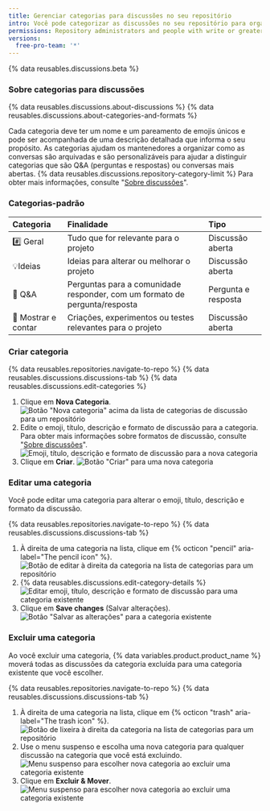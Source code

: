 ```yaml
---
title: Gerenciar categorias para discussões no seu repositório
intro: Você pode categorizar as discussões no seu repositório para organizar conversas para integrantes da sua comunidade e você pode escolher um formato para cada categoria.
permissions: Repository administrators and people with write or greater access to a repository can enable discussions in the repository.
versions:
  free-pro-team: '*'
---
```


{% data reusables.discussions.beta %}

### Sobre categorias para discussões

{% data reusables.discussions.about-discussions %} {% data reusables.discussions.about-categories-and-formats %}

Cada categoria deve ter um nome e um pareamento de emojis únicos e pode ser acompanhada de uma descrição detalhada que informa o seu propósito. As categorias ajudam os mantenedores a organizar como as conversas são arquivadas e são personalizáveis para ajudar a distinguir categorias que são Q&A (perguntas e respostas) ou conversas mais abertas. {% data reusables.discussions.repository-category-limit %} Para obter mais informações, consulte "[Sobre discussões](/discussions/collaborating-with-your-community-using-discussions/about-discussions#about-categories-and-formats-for-discussions)".

### Categorias-padrão

| Categoria          | Finalidade                                                                 | Tipo                |
|:------------------ |:-------------------------------------------------------------------------- |:------------------- |
| #️⃣ Geral          | Tudo que for relevante para o projeto                                      | Discussão aberta    |
| 💡Ideias            | Ideias para alterar ou melhorar o projeto                                  | Discussão aberta    |
| 🙏 Q&A              | Perguntas para a comunidade responder, com um formato de pergunta/resposta | Pergunta e resposta |
| 🙌 Mostrar e contar | Criações, experimentos ou testes relevantes para o projeto                 | Discussão aberta    |

### Criar categoria

{% data reusables.repositories.navigate-to-repo %}
{% data reusables.discussions.discussions-tab %}
{% data reusables.discussions.edit-categories %}
1. Clique em **Nova Categoria**. ![Botão "Nova categoria" acima da lista de categorias de discussão para um repositório](/assets/images/help/discussions/click-new-category-button.png)
1. Edite o emoji, título, descrição e formato de discussão para a categoria. Para obter mais informações sobre formatos de discussão, consulte "[Sobre discussões](/discussions/collaborating-with-your-community-using-discussions/about-discussions#about-categories-and-formats-for-discussions)". ![Emoji, título, descrição e formato de discussão para a nova categoria](/assets/images/help/discussions/edit-category-details.png)
1. Clique em **Criar**. ![Botão "Criar" para uma nova categoria](/assets/images/help/discussions/new-category-click-create-button.png)

### Editar uma categoria

Você pode editar uma categoria para alterar o emoji, título, descrição e formato da discussão.

{% data reusables.repositories.navigate-to-repo %}
{% data reusables.discussions.discussions-tab %}
1. À direita de uma categoria na lista, clique em {% octicon "pencil" aria-label="The pencil icon" %}. ![Botão de editar à direita da categoria na lista de categorias para um repositório](/assets/images/help/discussions/click-edit-for-category.png)
1. {% data reusables.discussions.edit-category-details %}![Editar emoji, título, descrição e formato de discussão para uma categoria existente](/assets/images/help/discussions/edit-existing-category-details.png)
1. Clique em **Save changes** (Salvar alterações). ![Botão "Salvar as alterações" para a categoria existente](/assets/images/help/discussions/existing-category-click-save-changes-button.png)

### Excluir uma categoria

Ao você excluir uma categoria, {% data variables.product.product_name %} moverá todas as discussões da categoria excluída para uma categoria existente que você escolher.

{% data reusables.repositories.navigate-to-repo %}
{% data reusables.discussions.discussions-tab %}
1. À direita de uma categoria na lista, clique em {% octicon "trash" aria-label="The trash icon" %}. ![Botão de lixeira à direita da categoria na lista de categorias para um repositório](/assets/images/help/discussions/click-delete-for-category.png)
1. Use o menu suspenso e escolha uma nova categoria para qualquer discussão na categoria que você está excluindo. ![Menu suspenso para escolher nova categoria ao excluir uma categoria existente](/assets/images/help/discussions/choose-new-category.png)
1. Clique em **Excluir & Mover**. ![Menu suspenso para escolher nova categoria ao excluir uma categoria existente](/assets/images/help/discussions/click-delete-and-move-button.png)
